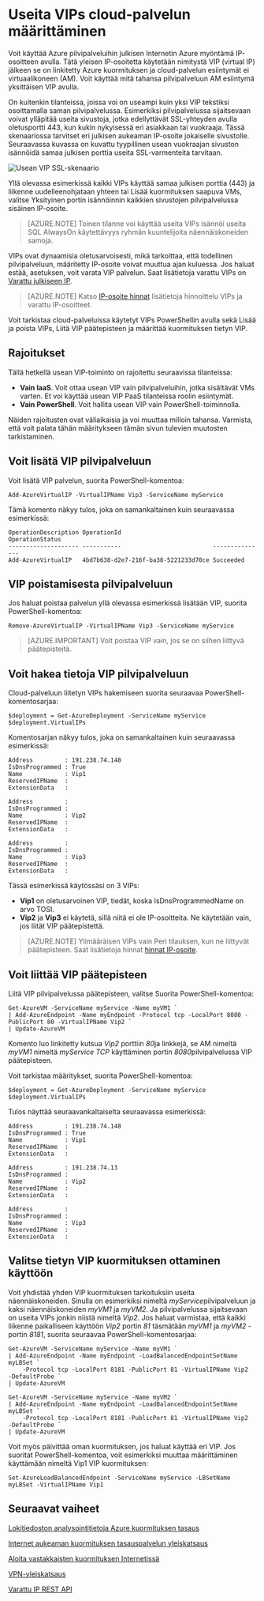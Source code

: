 <properties
   pageTitle="Mutiple VIPs pilvipalveluun varten"
   description="Yleisiä tietoja multiVIP ja voit määrittää useita VIPs pilvipalveluun"
   services="load-balancer"
   documentationCenter="na"
   authors="sdwheeler"
   manager="carmonm"
   editor="tysonn" />
<tags
   ms.service="load-balancer"
   ms.devlang="na"
   ms.topic="article"
   ms.tgt_pltfrm="na"
   ms.workload="infrastructure-services"
   ms.date="10/24/2016"
   ms.author="sewhee" />

# <a name="configure-multiple-vips-for-a-cloud-service"></a>Useita VIPs cloud-palvelun määrittäminen

Voit käyttää Azure pilvipalveluihin julkisen Internetin Azure myöntämä IP-osoitteen avulla. Tätä yleisen IP-osoitetta käytetään nimitystä VIP (virtual IP) jälkeen se on linkitetty Azure kuormituksen ja cloud-palvelun esiintymät ei virtuaalikoneen (AM). Voit käyttää mitä tahansa pilvipalveluun AM esiintymä yksittäisen VIP avulla.

On kuitenkin tilanteissa, joissa voi on useampi kuin yksi VIP tekstiksi osoittamalla saman pilvipalvelussa. Esimerkiksi pilvipalvelussa sijaitsevaan voivat ylläpitää useita sivustoja, jotka edellyttävät SSL-yhteyden avulla oletusportti 443, kun kukin nykyisessä eri asiakkaan tai vuokraaja. Tässä skenaariossa tarvitset eri julkisen aukeaman IP-osoite jokaiselle sivustolle. Seuraavassa kuvassa on kuvattu tyypillinen usean vuokraajan sivuston isännöidä samaa julkisen porttia useita SSL-varmenteita tarvitaan.

![Usean VIP SSL-skenaario](./media/load-balancer-multivip/Figure1.png)

Yllä olevassa esimerkissä kaikki VIPs käyttää samaa julkisen porttia (443) ja liikenne uudelleenohjataan yhteen tai Lisää kuormituksen saapuva VMs, valitse Yksityinen portin isännöinnin kaikkien sivustojen pilvipalvelussa sisäinen IP-osoite.

>[AZURE.NOTE] Toinen tilanne voi käyttää useita VIPs isännöi useita SQL AlwaysOn käytettävyys ryhmän kuuntelijoita näennäiskoneiden samoja.

VIPs ovat dynaamisia oletusarvoisesti, mikä tarkoittaa, että todellinen pilvipalveluun, määritetty IP-osoite voivat muuttua ajan kuluessa. Jos haluat estää, asetuksen, voit varata VIP palvelun. Saat lisätietoja varattu VIPs on [Varattu julkiseen IP](../virtual-network/virtual-networks-reserved-public-ip.md).

>[AZURE.NOTE] Katso [IP-osoite hinnat](https://azure.microsoft.com/pricing/details/ip-addresses/) lisätietoja hinnoittelu VIPs ja varattu IP-osoitteet.

Voit tarkistaa cloud-palveluissa käytetyt VIPs PowerShellin avulla sekä Lisää ja poista VIPs, Liitä VIP päätepisteen ja määrittää kuormituksen tietyn VIP.

## <a name="limitations"></a>Rajoitukset

Tällä hetkellä usean VIP-toiminto on rajoitettu seuraavissa tilanteissa:

- **Vain IaaS**. Voit ottaa usean VIP vain pilvipalveluihin, jotka sisältävät VMs varten. Et voi käyttää usean VIP PaaS tilanteissa roolin esiintymät.
- **Vain PowerShell**. Voit hallita usean VIP vain PowerShell-toiminnolla.

Näiden rajoitusten ovat väliaikaisia ja voi muuttaa milloin tahansa. Varmista, että voit palata tähän määritykseen tämän sivun tulevien muutosten tarkistaminen.


## <a name="how-to-add-a-vip-to-a-cloud-service"></a>Voit lisätä VIP pilvipalveluun

Voit lisätä VIP palvelun, suorita PowerShell-komentoa:

    Add-AzureVirtualIP -VirtualIPName Vip3 -ServiceName myService

Tämä komento näkyy tulos, joka on samankaltainen kuin seuraavassa esimerkissä:

    OperationDescription OperationId                          OperationStatus
    -------------------- -----------                          ---------------
    Add-AzureVirtualIP   4bd7b638-d2e7-216f-ba38-5221233d70ce Succeeded

## <a name="how-to-remove-a-vip-from-a-cloud-service"></a>VIP poistamisesta pilvipalveluun

Jos haluat poistaa palvelun yllä olevassa esimerkissä lisätään VIP, suorita PowerShell-komentoa:

    Remove-AzureVirtualIP -VirtualIPName Vip3 -ServiceName myService

>[AZURE.IMPORTANT] Voit poistaa VIP vain, jos se on siihen liittyvä päätepisteitä.

## <a name="how-to-retrieve-vip-information-from-a-cloud-service"></a>Voit hakea tietoja VIP pilvipalveluun

Cloud-palveluun liitetyn VIPs hakemiseen suorita seuraavaa PowerShell-komentosarjaa:

    $deployment = Get-AzureDeployment -ServiceName myService
    $deployment.VirtualIPs

Komentosarjan näkyy tulos, joka on samankaltainen kuin seuraavassa esimerkissä:

    Address         : 191.238.74.148
    IsDnsProgrammed : True
    Name            : Vip1
    ReservedIPName  :
    ExtensionData   :

    Address         :
    IsDnsProgrammed :
    Name            : Vip2
    ReservedIPName  :
    ExtensionData   :

    Address         :
    IsDnsProgrammed :
    Name            : Vip3
    ReservedIPName  :
    ExtensionData   :

Tässä esimerkissä käytössäsi on 3 VIPs:

- **Vip1** on oletusarvoinen VIP, tiedät, koska IsDnsProgrammedName on arvo TOSI.
- **Vip2** ja **Vip3** ei käytetä, sillä niitä ei ole IP-osoitteita. Ne käytetään vain, jos liität VIP päätepistettä.

>[AZURE.NOTE] Ylimääräisen VIPs vain Peri tilauksen, kun ne liittyvät päätepisteen. Saat lisätietoja hinnat [hinnat IP-osoite](https://azure.microsoft.com/pricing/details/ip-addresses/).

## <a name="how-to-associate-a-vip-to-an-endpoint"></a>Voit liittää VIP päätepisteen

Liitä VIP pilvipalvelussa päätepisteen, valitse Suorita PowerShell-komentoa:

    Get-AzureVM -ServiceName myService -Name myVM1 `
  	| Add-AzureEndpoint -Name myEndpoint -Protocol tcp -LocalPort 8080 -PublicPort 80 -VirtualIPName Vip2 `
  	| Update-AzureVM

Komento luo linkitetty kutsua *Vip2* porttiin *80*ja linkkejä, se AM nimeltä *myVM1* nimeltä *myService* *TCP* käyttäminen portin *8080*pilvipalvelussa VIP päätepisteen.

Voit tarkistaa määritykset, suorita PowerShell-komentoa:

    $deployment = Get-AzureDeployment -ServiceName myService
    $deployment.VirtualIPs

Tulos näyttää seuraavankaltaiselta seuraavassa esimerkissä:

    Address         : 191.238.74.148
    IsDnsProgrammed : True
    Name            : Vip1
    ReservedIPName  :
    ExtensionData   :

    Address         : 191.238.74.13
    IsDnsProgrammed :
    Name            : Vip2
    ReservedIPName  :
    ExtensionData   :

    Address         :
    IsDnsProgrammed :
    Name            : Vip3
    ReservedIPName  :
    ExtensionData   :

## <a name="how-to-enable-load-balancing-on-a-specific-vip"></a>Valitse tietyn VIP kuormituksen ottaminen käyttöön

Voit yhdistää yhden VIP kuormituksen tarkoituksiin useita näennäiskoneiden. Sinulla on esimerkiksi nimeltä *myService*pilvipalveluun ja kaksi näennäiskoneiden *myVM1* ja *myVM2*. Ja pilvipalvelussa sijaitsevaan on useita VIPs jonkin niistä nimeltä *Vip2*. Jos haluat varmistaa, että kaikki liikenne paikalliseen käyttöön *Vip2* portin *81* täsmätään *myVM1* ja *myVM2* -portin *8181*, suorita seuraavaa PowerShell-komentosarjaa:

    Get-AzureVM -ServiceName myService -Name myVM1 `
  	| Add-AzureEndpoint -Name myEndpoint -LoadBalancedEndpointSetName myLBSet `
        -Protocol tcp -LocalPort 8181 -PublicPort 81 -VirtualIPName Vip2  -DefaultProbe `
  	| Update-AzureVM

    Get-AzureVM -ServiceName myService -Name myVM2 `
  	| Add-AzureEndpoint -Name myEndpoint -LoadBalancedEndpointSetName myLBSet `
        -Protocol tcp -LocalPort 8181 -PublicPort 81 -VirtualIPName Vip2  -DefaultProbe `
  	| Update-AzureVM

Voit myös päivittää oman kuormituksen, jos haluat käyttää eri VIP. Jos suoritat PowerShell-komentoa, voit esimerkiksi muuttaa määrittäminen käyttämään nimeltä Vip1 VIP kuormituksen:

    Set-AzureLoadBalancedEndpoint -ServiceName myService -LBSetName myLBSet -VirtualIPName Vip1

## <a name="next-steps"></a>Seuraavat vaiheet

[Lokitiedoston analysointitietoja Azure kuormituksen tasaus](load-balancer-monitor-log.md)

[Internet aukeaman kuormituksen tasauspalvelun yleiskatsaus](load-balancer-internet-overview.md)

[Aloita vastakkaisten kuormituksen Internetissä](load-balancer-get-started-internet-arm-ps.md)

[VPN-yleiskatsaus](../virtual-network/virtual-networks-overview.md)

[Varattu IP REST API](https://msdn.microsoft.com/library/azure/dn722420.aspx)